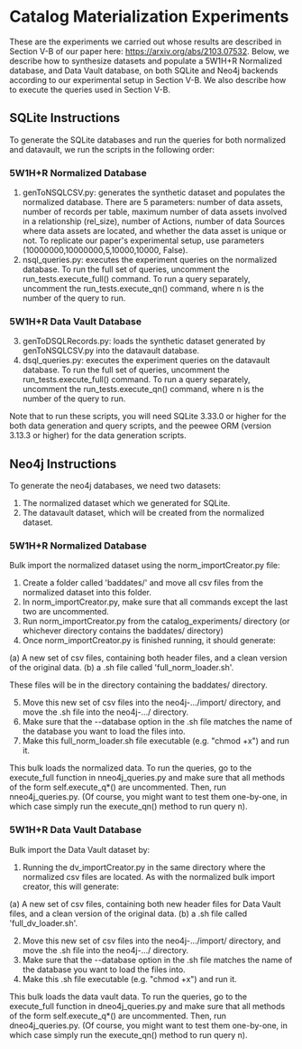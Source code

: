 # Catalog Materialization Experiments

These are the experiments we carried out whose results are described in Section V-B of our paper here: https://arxiv.org/abs/2103.07532.
Below, we describe how to synthesize datasets and populate a 5W1H+R Normalized database, and Data Vault database, on both SQLite and Neo4j backends according to our experimental setup in Section V-B.
We also describe how to execute the queries used in Section V-B.

## SQLite Instructions
To generate the SQLite databases and run the queries for both normalized and datavault, we run the scripts in the following order:
### 5W1H+R Normalized Database
1. genToNSQLCSV.py: generates the synthetic dataset and populates the normalized database. There are 5 parameters: number of data assets, number of records per table, maximum number of data assets involved in a relationship (rel_size), number of Actions, number of data Sources where data assets are located, and whether the data asset is unique or not. To replicate our paper's experimental setup, use parameters (10000000,10000000,5,10000,10000, False).
2. nsql_queries.py: executes the experiment queries on the normalized database. To run the full set of queries, uncomment the run_tests.execute_full() command. To run a query separately, uncomment the run_tests.execute_qn() command, where n is the number of the query to run.
### 5W1H+R Data Vault Database
3. genToDSQLRecords.py: loads the synthetic dataset generated by genToNSQLCSV.py into the datavault database.
4. dsql_queries.py: executes the experiment queries on the datavault database. To run the full set of queries, uncomment the run_tests.execute_full() command. To run a query separately, uncomment the run_tests.execute_qn() command, where n is the number of the query to run.

Note that to run these scripts, you will need SQLite 3.33.0 or higher for the both data generation and query scripts, and the peewee ORM (version 3.13.3 or higher) for the data generation scripts.

## Neo4j Instructions
To generate the neo4j databases, we need two datasets:
1. The normalized dataset which we generated for SQLite.
2. The datavault dataset, which will be created from the normalized dataset.

### 5W1H+R Normalized Database
Bulk import the normalized dataset using the norm_importCreator.py file:
1. Create a folder called 'baddates/' and move all csv files from the normalized dataset into this folder.
2. In norm_importCreator.py, make sure that all commands except the last two are uncommented.
3. Run norm_importCreator.py from the catalog_experiments/ directory (or whichever directory contains the baddates/ directory)
4. Once norm_importCreator.py is finished running, it should generate:

(a) A new set of csv files, containing both header files, and a clean version of the original data.
(b) a .sh file called 'full_norm_loader.sh'.

These files will be in the directory containing the baddates/ directory.

5. Move this new set of csv files into the neo4j-.../import/ directory, and move the .sh file into the neo4j-.../ directory.
6. Make sure that the --database option in the .sh file matches the name of the database you want to load the files into.
7. Make this full_norm_loader.sh file executable (e.g. "chmod +x") and run it.

This bulk loads the normalized data. To run the queries, go to the execute_full function in nneo4j_queries.py and make sure that all methods of the form self.execute_q*() are uncommented. Then, run nneo4j_queries.py. (Of course, you might want to test them one-by-one, in which case simply run the execute_qn() method to run query n).

### 5W1H+R Data Vault Database
Bulk import the Data Vault dataset by:
1. Running the dv_importCreator.py in the same directory where the normalized csv files are located. As with the normalized bulk import creator, this will generate:

(a) A new set of csv files, containing both new header files for Data Vault files, and a clean version of the original data.
(b) a .sh file called 'full_dv_loader.sh'. 

2. Move this new set of csv files into the neo4j-.../import/ directory, and move the .sh file into the neo4j-.../ directory.
3. Make sure that the --database option in the .sh file matches the name of the database you want to load the files into.
4. Make this .sh file executable (e.g. "chmod +x") and run it.

This bulk loads the data vault data. To run the queries, go to the execute_full function in dneo4j_queries.py and make sure that all methods of the form self.execute_q*() are uncommented. Then, run dneo4j_queries.py. (Of course, you might want to test them one-by-one, in which case simply run the execute_qn() method to run query n).
